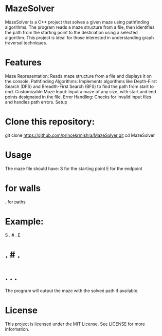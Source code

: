 # MazeSolver
MazeSolver is a C++ project that solves a given maze using pathfinding algorithms. The program reads a maze structure from a file, then identifies the path from the starting point to the destination using a selected algorithm. This project is ideal for those interested in understanding graph traversal techniques.


# Features
Maze Representation: Reads maze structure from a file and displays it on the console.
Pathfinding Algorithms: Implements algorithms like Depth-First Search (DFS) and Breadth-First Search (BFS) to find the path from start to end.
Customizable Maze Input: Input a maze of any size, with start and end points designated in the file.
Error Handling: Checks for invalid input files and handles path errors.
Setup

# Clone this repository:
git clone https://github.com/princekrmishra/MazeSolver.git
cd MazeSolver

# Usage
The maze file should have:
S for the starting point
E for the endpoint

# for walls
. for paths

# Example:
S . # . E
# . # . #
# . . . #
The program will output the maze with the solved path if available.

# License
This project is licensed under the MIT License. See LICENSE for more information.
